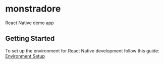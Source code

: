 # monstradore

React Native demo app

## Getting Started

To set up the environment for React Native development follow this guide: [Environment Setup](https://reactnative.dev/docs/environment-setup)
